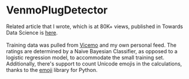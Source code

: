 # VenmoPlugDetector
Related article that I wrote, which is at 80K+ views, published in Towards Data Science is [here](https://medium.com/@prisubs/where-to-find-the-drug-dealers-ee6cbc48ab66).
<br>
<br>
Training data was pulled from [Vicemo](https://vicemo.com) and my own personal feed. The ratings are determined by a Naive Bayesian Classifier, as opposed to a logistic regression model, to accommodate the small training set. Additionally, there's support to count Unicode emojis in the calculations, thanks to the [emoji](https://pypi.org/project/emoji/) library for Python.
